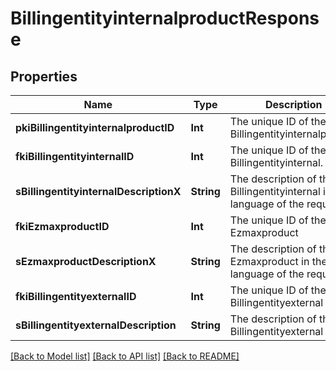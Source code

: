 # BillingentityinternalproductResponse

## Properties
Name | Type | Description | Notes
------------ | ------------- | ------------- | -------------
**pkiBillingentityinternalproductID** | **Int** | The unique ID of the Billingentityinternalproduct | 
**fkiBillingentityinternalID** | **Int** | The unique ID of the Billingentityinternal. | 
**sBillingentityinternalDescriptionX** | **String** | The description of the Billingentityinternal in the language of the requester | 
**fkiEzmaxproductID** | **Int** | The unique ID of the Ezmaxproduct | 
**sEzmaxproductDescriptionX** | **String** | The description of the Ezmaxproduct in the language of the requester | 
**fkiBillingentityexternalID** | **Int** | The unique ID of the Billingentityexternal | 
**sBillingentityexternalDescription** | **String** | The description of the Billingentityexternal | 

[[Back to Model list]](../README.md#documentation-for-models) [[Back to API list]](../README.md#documentation-for-api-endpoints) [[Back to README]](../README.md)


